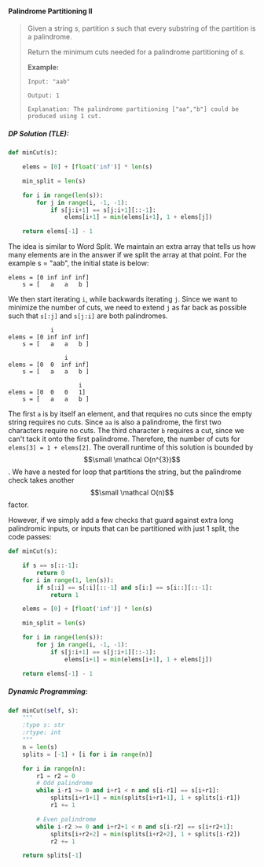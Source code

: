 #### Palindrome Partitioning II

> Given a string _s_, partition _s_ such that every substring of the partition is a palindrome.
>
> Return the minimum cuts needed for a palindrome partitioning of _s_.
>
> **Example:**
>
> ```
> Input: "aab"
>
> Output: 1
>
> Explanation: The palindrome partitioning ["aa","b"] could be produced using 1 cut.
> ```

##### DP Solution \(TLE\):

```py
def minCut(s):

    elems = [0] + [float('inf')] * len(s)

    min_split = len(s)

    for i in range(len(s)):
        for j in range(i, -1, -1):       
            if s[j:i+1] == s[j:i+1][::-1]:                
                elems[i+1] = min(elems[i+1], 1 + elems[j])

    return elems[-1] - 1
```

The idea is similar to Word Split. We maintain an extra array that tells us how many elements are in the answer if we split the array at that point. For the example s = "aab", the initial state is below:

```
elems = [0 inf inf inf]
    s = [   a   a   b ]
```

We then start iterating `i`, while backwards iterating `j`. Since we want to minimize the number of cuts, we need to extend `j` as far back as possible such that `s[:j]` and `s[j:i]` are both palindromes.

```
            i
elems = [0 inf inf inf]
    s = [   a   a   b ] 

                i
elems = [0  0  inf inf]
    s = [   a   a   b ]

                    i
elems = [0  0   0   1]
    s = [   a   a   b ]
```

The first `a` is by itself an element, and that requires no cuts since the empty string requires no cuts. Since `aa` is also a palindrome, the first two characters require no cuts. The third character `b` requires a cut, since we can't tack it onto the first palindrome. Therefore, the number of cuts for `elems[3] = 1 + elems[2]`. The overall runtime of this solution is bounded by $$\small \mathcal O(n^{3})$$. We have a nested for loop that partitions the string, but the palindrome check takes another $$\small \mathcal O(n)$$ factor.

However, if we simply add a few checks that guard against extra long palindromic inputs, or inputs that can be partitioned with just 1 split, the code passes:

```py
def minCut(s):

    if s == s[::-1]: 
        return 0
    for i in range(1, len(s)):
        if s[:i] == s[:i][::-1] and s[i:] == s[i::][::-1]:
            return 1

    elems = [0] + [float('inf')] * len(s)

    min_split = len(s)

    for i in range(len(s)):
        for j in range(i, -1, -1):       
            if s[j:i+1] == s[j:i+1][::-1]:                
                elems[i+1] = min(elems[i+1], 1 + elems[j])

    return elems[-1] - 1
```

##### Dynamic Programming:

```py
def minCut(self, s):
    """
    :type s: str
    :rtype: int
    """
    n = len(s)
    splits = [-1] + [i for i in range(n)]

    for i in range(n):
        r1 = r2 = 0            
        # Odd palindrome
        while i-r1 >= 0 and i+r1 < n and s[i-r1] == s[i+r1]:            
            splits[i+r1+1] = min(splits[i+r1+1], 1 + splits[i-r1])
            r1 += 1

        # Even palindrome
        while i-r2 >= 0 and i+r2+1 < n and s[i-r2] == s[i+r2+1]:          
            splits[i+r2+2] = min(splits[i+r2+2], 1 + splits[i-r2])
            r2 += 1

    return splits[-1]
```



